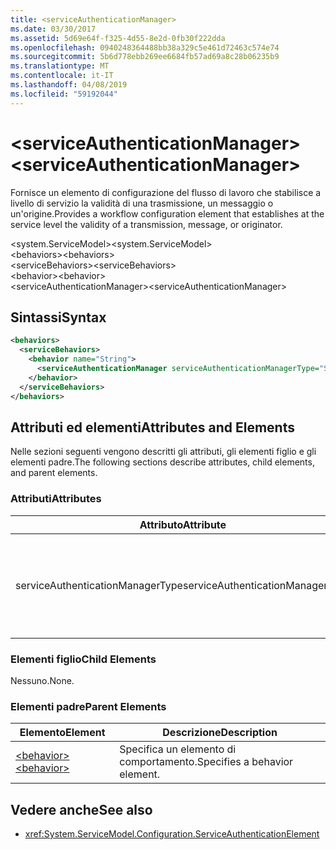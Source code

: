 ```yaml
---
title: <serviceAuthenticationManager>
ms.date: 03/30/2017
ms.assetid: 5d69e64f-f325-4d55-8e2d-0fb30f222dda
ms.openlocfilehash: 0940248364488bb38a329c5e461d72463c574e74
ms.sourcegitcommit: 5b6d778ebb269ee6684fb57ad69a8c28b06235b9
ms.translationtype: MT
ms.contentlocale: it-IT
ms.lasthandoff: 04/08/2019
ms.locfileid: "59192044"
---
```

# <a name="serviceauthenticationmanager"></a><span data-ttu-id="47c08-101">\<serviceAuthenticationManager></span><span class="sxs-lookup"><span data-stu-id="47c08-101">\<serviceAuthenticationManager></span></span>
<span data-ttu-id="47c08-102">Fornisce un elemento di configurazione del flusso di lavoro che stabilisce a livello di servizio la validità di una trasmissione, un messaggio o un'origine.</span><span class="sxs-lookup"><span data-stu-id="47c08-102">Provides a workflow configuration element that establishes at the service level the validity of a transmission, message, or originator.</span></span>  
  
<span data-ttu-id="47c08-103">\<system.ServiceModel></span><span class="sxs-lookup"><span data-stu-id="47c08-103">\<system.ServiceModel></span></span>  
<span data-ttu-id="47c08-104">\<behaviors></span><span class="sxs-lookup"><span data-stu-id="47c08-104">\<behaviors></span></span>  
<span data-ttu-id="47c08-105">\<serviceBehaviors></span><span class="sxs-lookup"><span data-stu-id="47c08-105">\<serviceBehaviors></span></span>  
<span data-ttu-id="47c08-106">\<behavior></span><span class="sxs-lookup"><span data-stu-id="47c08-106">\<behavior></span></span>  
<span data-ttu-id="47c08-107">\<serviceAuthenticationManager></span><span class="sxs-lookup"><span data-stu-id="47c08-107">\<serviceAuthenticationManager></span></span>  
  
## <a name="syntax"></a><span data-ttu-id="47c08-108">Sintassi</span><span class="sxs-lookup"><span data-stu-id="47c08-108">Syntax</span></span>  
  
```xml  
<behaviors>
  <serviceBehaviors>
    <behavior name="String">
      <serviceAuthenticationManager serviceAuthenticationManagerType="String" />
    </behavior>
  </serviceBehaviors>
</behaviors>
```  
  
## <a name="attributes-and-elements"></a><span data-ttu-id="47c08-109">Attributi ed elementi</span><span class="sxs-lookup"><span data-stu-id="47c08-109">Attributes and Elements</span></span>  
 <span data-ttu-id="47c08-110">Nelle sezioni seguenti vengono descritti gli attributi, gli elementi figlio e gli elementi padre.</span><span class="sxs-lookup"><span data-stu-id="47c08-110">The following sections describe attributes, child elements, and parent elements.</span></span>  
  
### <a name="attributes"></a><span data-ttu-id="47c08-111">Attributi</span><span class="sxs-lookup"><span data-stu-id="47c08-111">Attributes</span></span>  
  
|<span data-ttu-id="47c08-112">Attributo</span><span class="sxs-lookup"><span data-stu-id="47c08-112">Attribute</span></span>|<span data-ttu-id="47c08-113">Descrizione</span><span class="sxs-lookup"><span data-stu-id="47c08-113">Description</span></span>|  
|---------------|-----------------|  
|<span data-ttu-id="47c08-114">serviceAuthenticationManagerType</span><span class="sxs-lookup"><span data-stu-id="47c08-114">serviceAuthenticationManagerType</span></span>|<span data-ttu-id="47c08-115">Stringa che specifica il tipo del criterio di autenticazione per il comportamento corrente.</span><span class="sxs-lookup"><span data-stu-id="47c08-115">A string that specifies the type of the authentication policy for the current behavior.</span></span>|  
  
### <a name="child-elements"></a><span data-ttu-id="47c08-116">Elementi figlio</span><span class="sxs-lookup"><span data-stu-id="47c08-116">Child Elements</span></span>  
 <span data-ttu-id="47c08-117">Nessuno.</span><span class="sxs-lookup"><span data-stu-id="47c08-117">None.</span></span>  
  
### <a name="parent-elements"></a><span data-ttu-id="47c08-118">Elementi padre</span><span class="sxs-lookup"><span data-stu-id="47c08-118">Parent Elements</span></span>  
  
|<span data-ttu-id="47c08-119">Elemento</span><span class="sxs-lookup"><span data-stu-id="47c08-119">Element</span></span>|<span data-ttu-id="47c08-120">Descrizione</span><span class="sxs-lookup"><span data-stu-id="47c08-120">Description</span></span>|  
|-------------|-----------------|  
|[<span data-ttu-id="47c08-121">\<behavior></span><span class="sxs-lookup"><span data-stu-id="47c08-121">\<behavior></span></span>](../../../../../docs/framework/configure-apps/file-schema/wcf/behavior-of-endpointbehaviors.md)|<span data-ttu-id="47c08-122">Specifica un elemento di comportamento.</span><span class="sxs-lookup"><span data-stu-id="47c08-122">Specifies a behavior element.</span></span>|  
  
## <a name="see-also"></a><span data-ttu-id="47c08-123">Vedere anche</span><span class="sxs-lookup"><span data-stu-id="47c08-123">See also</span></span>

- <xref:System.ServiceModel.Configuration.ServiceAuthenticationElement>
